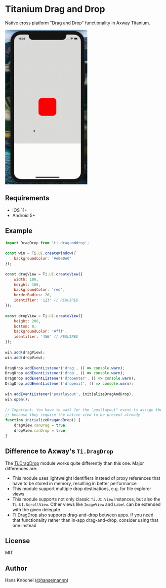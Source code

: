# Titanium Drag and Drop

Native cross platform "Drag and Drop" functionality in Axway Titanium.

<img src="./example.gif" height="500" alt="Example video" />

## Requirements

- iOS 11+
- Android 5+

## Example

```js
import DragDrop from 'ti.draganddrop';

const win = Ti.UI.createWindow({
    backgroundColor: '#e0e0e0'
});

const dragView = Ti.UI.createView({
	width: 100,
	height: 100,
	backgroundColor: 'red',
	borderRadius: 20,
	identifier: '123' // REQUIRED
});

const dropView = Ti.UI.createView({
	height: 200,
	bottom: 0,
	backgroundColor: '#fff',
	identifier: '456' // REQUIRED
});

win.add(dragView);
win.add(dropView);

DragDrop.addEventListener('drag', () => console.warn);
DragDrop.addEventListener('drop', () => console.warn);
DragDrop.addEventListener('dropenter', () => console.warn);
DragDrop.addEventListener('dropexit', () => console.warn);

win.addEventListener('postlayout', initializeDragAndDrop);
win.open();

// Important: You have to wait for the "postlayout" event to assign the drop and drop properties,
// because they require the native view to be present already
function initializeDragAndDrop() {
	dragView.canDrag = true;
	dropView.canDrop = true;
}
```

## Difference to Axway's `Ti.DragDrop`

The [Ti.DragDrop](https://github.com/appcelerator-modules/ti.dragdrop) module works quite differently than this one. Major differences are:
- This module uses lightweight identifiers instead of proxy references that have to be stored in memory, resulting in better performance
- This module support multiple drop destinations, e.g. for file explorer views
- This module supports not only classic `Ti.UI.View` instances, but also the `Ti.UI.ScrollView`. Other views like `ImageView` and `Label` can
be extended with the given delegate
- Ti.DragDrop also supports drag-and-drop between apps. If you need that functionality rather than in-app drag-and-drop, consider using that one instead

## License

MIT

## Author

Hans Knöchel ([@hansemannn](https://github.com/hansemannn))
